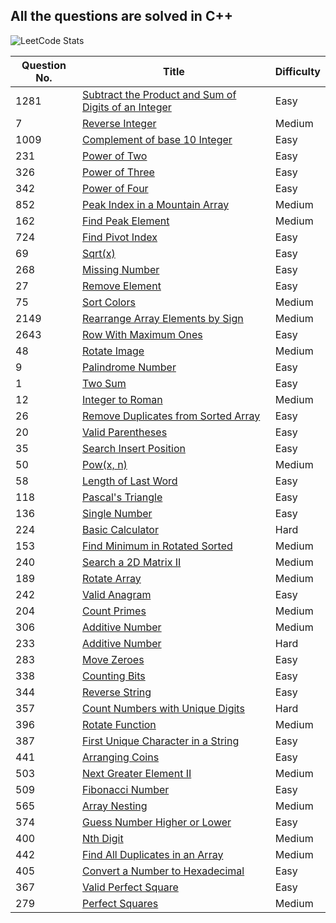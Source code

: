 ## All the questions are solved in C++

<!-- |   Question No.         | [title here](linkhere) |  difficulty here          | -->

![LeetCode Stats](https://leetcard.jacoblin.cool/jitendra23_?theme=transparent&font=Cardo)

| Question No. | Title                                                                                                                                                   | Difficulty |
| ------------ | ------------------------------------------------------------------------------------------------------------------------------------------------------- | ---------- |
| 1281         | [Subtract the Product and Sum of Digits of an Integer](https://leetcode.com/problems/subtract-the-product-and-sum-of-digits-of-an-integer/description/) | Easy       |
| 7            | [Reverse Integer](https://leetcode.com/problems/reverse-integer/description/)                                                                           | Medium     |
| 1009         | [Complement of base 10 Integer](https://leetcode.com/problems/complement-of-base-10-integer/description/)                                               | Easy       |
| 231          | [Power of Two](https://leetcode.com/problems/power-of-two/description/)                                                                                 | Easy       |
| 326          | [Power of Three](https://leetcode.com/problems/power-of-three/description/)                                                                             | Easy       |
| 342          | [Power of Four](https://leetcode.com/problems/power-of-four/description/)                                                                               | Easy       |
| 852          | [Peak Index in a Mountain Array](https://leetcode.com/problems/peak-index-in-a-mountain-array/description/)                                             | Medium     |
| 162          | [Find Peak Element](https://leetcode.com/problems/find-peak-element/description/)                                                                       | Medium     |
| 724          | [Find Pivot Index](https://leetcode.com/problems/find-pivot-index/description/)                                                                         | Easy       |
| 69           | [Sqrt(x)](https://leetcode.com/problems/sqrtx/description/)                                                                                             | Easy       |
| 268          | [Missing Number](https://leetcode.com/problems/missing-number/description/)                                                                             | Easy       |
| 27           | [Remove Element](https://leetcode.com/problems/remove-element/description/)                                                                             | Easy       |
| 75           | [Sort Colors](https://leetcode.com/problems/sort-colors/description/)                                                                                   | Medium     |
| 2149         | [Rearrange Array Elements by Sign](https://leetcode.com/problems/rearrange-array-elements-by-sign/description/)                                         | Medium     |
| 2643         | [Row With Maximum Ones](https://leetcode.com/problems/row-with-maximum-ones/description/)                                                               | Easy       |
| 48           | [Rotate Image](https://leetcode.com/problems/rotate-image/description/)                                                                                 | Medium     |
| 9            | [Palindrome Number](https://leetcode.com/problems/palindrome-number/description/)                                                                       | Easy       |
| 1            | [Two Sum](https://leetcode.com/problems/two-sum/description/)                                                                                           | Easy       |
| 12           | [Integer to Roman](https://leetcode.com/problems/integer-to-roman/description/)                                                                         | Medium     |
| 26           | [Remove Duplicates from Sorted Array](https://leetcode.com/problems/remove-duplicates-from-sorted-array/description/)                                   | Easy       |
| 20           | [Valid Parentheses](https://leetcode.com/problems/valid-parentheses/description/)                                                                       | Easy       |
| 35           | [Search Insert Position](https://leetcode.com/problems/search-insert-position/description/)                                                             | Easy       |
| 50           | [Pow(x, n)](https://leetcode.com/problems/powx-n/description/)                                                                                          | Medium     |
| 58           | [Length of Last Word](https://leetcode.com/problems/length-of-last-word/description/)                                                                   | Easy       |
| 118          | [Pascal's Triangle](https://leetcode.com/problems/pascals-triangle/description/)                                                                        | Easy       |
| 136          | [Single Number](https://leetcode.com/problems/single-number/description/)                                                                               | Easy       |
| 224          | [Basic Calculator](https://leetcode.com/problems/basic-calculator/description/)                                                                         | Hard       |
| 153          | [Find Minimum in Rotated Sorted](https://leetcode.com/problems/find-minimum-in-rotated-sorted-array/description/)                                       | Medium     |
| 240          | [Search a 2D Matrix II](https://leetcode.com/problems/search-a-2d-matrix-ii/description/)                                                               | Medium     |
| 189          | [Rotate Array](https://leetcode.com/problems/rotate-array/description/)                                                                                 | Medium     |
| 242          | [Valid Anagram](https://leetcode.com/problems/valid-anagram/description/)                                                                               | Easy       |
| 204          | [Count Primes](https://leetcode.com/problems/count-primes/description/)                                                                                 | Medium     |
| 306          | [Additive Number](https://leetcode.com/problems/additive-number/description/)                                                                           | Medium     |
| 233          | [Additive Number](https://leetcode.com/problems/additive-number/description/)                                                                           | Hard       |
| 283          | [Move Zeroes](https://leetcode.com/problems/move-zeroes/description/)                                                                                   | Easy       |
| 338          | [Counting Bits](https://leetcode.com/problems/counting-bits/description/)                                                                               | Easy       |
| 344          | [Reverse String](https://leetcode.com/problems/reverse-string/description/)                                                                             | Easy       |
| 357          | [Count Numbers with Unique Digits](https://leetcode.com/problems/count-numbers-with-unique-digits/description/)                                         | Hard       |
| 396          | [Rotate Function](https://leetcode.com/problems/rotate-function/description/)                                                                           | Medium     |
| 387          | [First Unique Character in a String](https://leetcode.com/problems/first-unique-character-in-a-string/description/)                                     | Easy       |
| 441          | [Arranging Coins](https://leetcode.com/problems/arranging-coins/description/)                                                                           | Easy       |
| 503          | [Next Greater Element II](https://leetcode.com/problems/next-greater-element-ii/description/)                                                           | Medium     |
| 509          | [Fibonacci Number](https://leetcode.com/problems/fibonacci-number/description/)                                                                         | Easy       |
| 565          | [Array Nesting](https://leetcode.com/problems/array-nesting/description/)                                                                               | Medium     |
| 374          | [Guess Number Higher or Lower](https://leetcode.com/problems/guess-number-higher-or-lower/description/)                                                 | Easy       |
| 400          | [Nth Digit](https://leetcode.com/problems/nth-digit/description/)                                                                                       | Medium     |
| 442          | [Find All Duplicates in an Array](https://leetcode.com/problems/find-all-duplicates-in-an-array/description/)                                           | Medium     |
| 405          | [Convert a Number to Hexadecimal](https://leetcode.com/problems/convert-a-number-to-hexadecimal/description/)                                           | Easy       |
| 367          | [Valid Perfect Square](https://leetcode.com/problems/valid-perfect-square/description/)                                                                 | Easy       |
| 279          | [Perfect Squares](https://leetcode.com/problems/perfect-squares/description/)                                                                           | Medium     |

